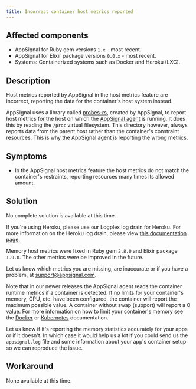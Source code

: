 ```yaml
---
title: Incorrect container host metrics reported
---
```


## Affected components

- AppSignal for Ruby gem versions `1.x` - most recent.
- AppSignal for Elixir package versions `0.0.x` - most recent.
- Systems: Containerized systems such as Docker and Heroku (LXC).

## Description

Host metrics reported by AppSignal in the host metrics feature are incorrect, reporting the data for the container's host system instead.

AppSignal uses a library called [probes-rs], created by AppSignal, to report host metrics for the host on which the [AppSignal agent] is running. It does this by reading the `/proc` virtual filesystem. This directory however, always reports data from the parent host rather than the container's constraint resources. This is why the AppSignal agent is reporting the wrong metrics.

## Symptoms

- In the AppSignal host metrics feature the host metrics do not match the container's restraints, reporting resources many times its allowed amount.

## Solution

No complete solution is available at this time.

If you're using Heroku, please use our Logplex log drain for Heroku. For more information on the Heroku log drain, please view [this documentation page](/metrics/host-metrics/heroku.html).

Memory host metrics were fixed in Ruby gem `2.8.0` and Elixir package `1.9.0`. The other metrics were be improved in the future.

Let us know which metrics you are missing, are inaccurate or if you have a problem, at [support@appsignal.com].

Note that in our newer releases the AppSignal agent reads the container runtime metrics if a container is detected. If no limits for your container's memory, CPU, etc. have been configured, the container will report the maximum possible value. A container without swap (support) will report a 0 value. For more information on how to limit your container's memory see the [Docker](https://docs.docker.com/config/containers/resource_constraints/#memory) or [Kubernetes](https://kubernetes.io/docs/tasks/configure-pod-container/assign-memory-resource/) documentation.

Let us know if it's reporting the memory statistics accurately for your apps or if it doesn't. In which case it would help us a lot if you could send us the `appsignal.log` file and some information about your app's container setup so we can reproduce the issue.

## Workaround

None available at this time.

[probes-rs]: https://github.com/appsignal/probes-rs
[AppSignal agent]: /appsignal/how-appsignal-operates.html#agent
[support@appsignal.com]: mailto:support@appsignal.com
